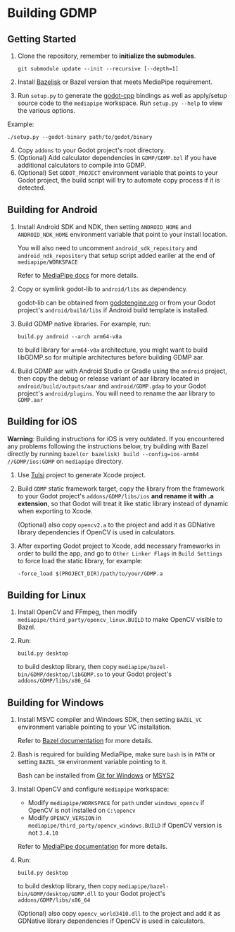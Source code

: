 # Building GDMP

## Getting Started
1. Clone the repository, remember to **initialize the submodules**.

    `git submodule update --init --recursive [--depth=1]`
2. Install [Bazelisk](https://bazel.build/install/bazelisk) or Bazel version that meets MediaPipe requirement.
3. Run `setup.py` to generate the [godot-cpp](https://github.com/godotengine/godot-cpp) bindings as well as apply/setup source code to the `mediapipe` workspace. Run `setup.py --help` to view the various options.

Example:
```
./setup.py --godot-binary path/to/godot/binary
```

4. Copy `addons` to your Godot project's root directory.
5. (Optional) Add calculator dependencies in `GDMP/GDMP.bzl` if you have additional calculators to compile into GDMP.
6. (Optional) Set `GODOT_PROJECT` environment variable that points to your Godot project, the build script will try to automate copy process if it is detected.

## Building for Android
1. Install Android SDK and NDK, then setting `ANDROID_HOME` and `ANDROID_NDK_HOME` environment variable that point to your install location.

    You will also need to uncomment `android_sdk_repository` and `android_ndk_repository` that setup script added eariler at the end of `mediapipe/WORKSPACE`

    Refer to [MediaPipe docs](https://developers.google.com/mediapipe/framework/getting_started/android#prerequisite) for more details.
2. Copy or symlink godot-lib to `android/libs` as dependency.

    godot-lib can be obtained from [godotengine.org](https://godotengine.org/download) or from your Godot project's `android/build/libs` if Android build template is installed.
3. Build GDMP native libraries. For example, run:

    ```
    build.py android --arch arm64-v8a
    ```

    to build library for `arm64-v8a` architecture, you might want to build libGDMP.so for multiple architectures before building GDMP aar.
4. Build GDMP aar with Android Studio or Gradle using the `android` project, then copy the debug or release variant of aar library located in `android/build/outputs/aar` and `android/GDMP.gdap` to your Godot project's `android/plugins`. You will need to rename the aar library to `GDMP.aar`

## Building for iOS
**Warning**: Building instructions for iOS is very outdated.
If you encountered any problems following the instructions below, try building with Bazel directly by running `bazel(or bazelisk) build --config=ios-arm64 //GDMP/ios:GDMP` on `mediapipe` directory.

1. Use [Tulsi](https://tulsi.bazel.build) project to generate Xcode project.
2. Build `GDMP` static framework target, copy the library from the framework to your Godot project's `addons/GDMP/libs/ios` **and rename it with .a extension**, so that Godot will treat it like static library instead of dynamic when exporting to Xcode.

    (Optional) also copy `opencv2.a` to the project and add it as GDNative library dependencies if OpenCV is used in calculators.
3. After exporting Godot project to Xcode, add necessary frameworks in order to build the app, and go to `Other Linker Flags` in `Build Settings` to force load the static library, for example:

    `-force_load $(PROJECT_DIR)/path/to/your/GDMP.a`

## Building for Linux
1. Install OpenCV and FFmpeg, then modify `mediapipe/third_party/opencv_linux.BUILD` to make OpenCV visible to Bazel.
2. Run:

    ```
    build.py desktop
    ```

    to build desktop library, then copy `mediapipe/bazel-bin/GDMP/desktop/libGDMP.so` to your Godot project's `addons/GDMP/libs/x86_64`

## Building for Windows
1. Install MSVC compiler and Windows SDK, then setting `BAZEL_VC` environment variable pointing to your VC installation.

    Refer to [Bazel documentation](https://bazel.build/configure/windows#build_cpp) for more details.
2. Bash is required for building MediaPipe, make sure `bash` is in `PATH` or setting `BAZEL_SH` environment variable pointing to it.

    Bash can be installed from [Git for Windows](https://gitforwindows.org) or [MSYS2](https://www.msys2.org)
3. Install OpenCV and configure `mediapipe` workspace:
    - Modify `mediapipe/WORKSPACE` for `path` under `windows_opencv` if OpenCV is not installed on `C:\opencv`
    - Modify `OPENCV_VERSION` in `mediapipe/third_party/opencv_windows.BUILD` if OpenCV version is not `3.4.10`

    Refer to [MediaPipe documentation](https://developers.google.com/mediapipe/framework/getting_started/install#installing_on_windows) for more details.
4. Run:

    ```
    build.py desktop
    ```

    to build desktop library, then copy `mediapipe/bazel-bin/GDMP/desktop/GDMP.dll` to your Godot project's `addons/GDMP/libs/x86_64`

    (Optional) also copy `opencv_world3410.dll` to the project and add it as GDNative library dependencies if OpenCV is used in calculators.
